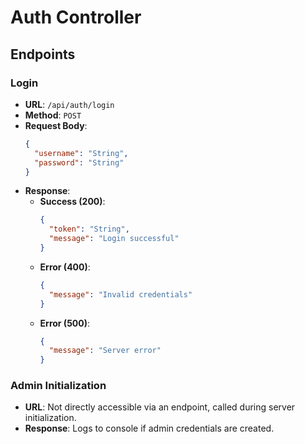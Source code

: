 # Auth Controller

## Endpoints

### Login
- **URL**: `/api/auth/login`
- **Method**: `POST`
- **Request Body**:
  ```json
  {
    "username": "String",
    "password": "String"
  }
  ```
- **Response**:
  - **Success (200)**:
    ```json
    {
      "token": "String",
      "message": "Login successful"
    }
    ```
  - **Error (400)**:
    ```json
    {
      "message": "Invalid credentials"
    }
    ```
  - **Error (500)**:
    ```json
    {
      "message": "Server error"
    }
    ```

### Admin Initialization
- **URL**: Not directly accessible via an endpoint, called during server initialization.
- **Response**: Logs to console if admin credentials are created.